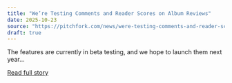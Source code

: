 ```yaml
---
title: "We’re Testing Comments and Reader Scores on Album Reviews"
date: 2025-10-23
source: "https://pitchfork.com/news/were-testing-comments-and-reader-scores-on-album-reviews"
draft: true
---
```


The features are currently in beta testing, and we hope to launch them next year...

[Read full story](https://pitchfork.com/news/were-testing-comments-and-reader-scores-on-album-reviews)
